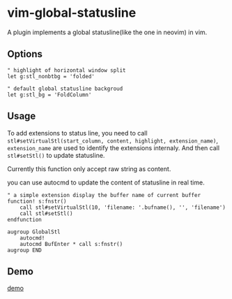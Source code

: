 # vim-global-statusline

A plugin implements a global statusline(like the one in neovim) in vim.

## Options

```vim
" highlight of horizontal window split
let g:stl_nonbtbg = 'folded'

" default global statusline backgroud
let g:stl_bg = 'FoldColumn'

```

## Usage

To add extensions to status line, you need to call `stl#setVirtualStl(start_column, content, highlight, extension_name)`,
`extension_name` are used to identify the extensions internaly. And then call `stl#setStl()` to update statusline.

Currently this function only accept raw string as content.

you can use autocmd to update the content of statusline in real time.

```vim
" a simple extension display the buffer name of current buffer
function! s:fnstr()
    call stl#setVirtualStl(10, 'filename: '.bufname(), '', 'filename')
    call stl#setStl()
endfunction

augroup GlobalStl
    autocmd!
    autocmd BufEnter * call s:fnstr()
augroup END
```

## Demo

[demo](resources/gloablstl_demo.gif)
